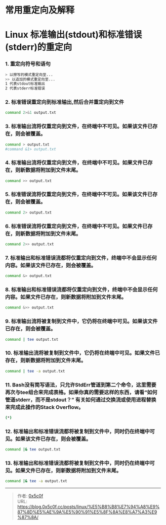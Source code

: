 # 常用重定向及解释



# Linux 标准输出(stdout)和标准错误(stderr)的重定向

### 1. 重定向符号和语句
```bash 
> 以擦写的模式重定向至...
>> 以追加的模式重定向至...
1 代表stdout标准输出
2 代表stderr标准错误
```

### 2. 标准错误重定向到标准输出,然后合并重定向到文件
```bash
command 2>&1 output.txt
```

### 3. 标准输出流将仅重定向到文件，在终端中不可见。如果该文件已存在，则会被覆盖。
```bash
command > output.txt
#command &1> output.txt
```

### 4. 标准输出流将仅重定向到文件，在终端中不可见。如果文件已存在，则新数据将附加到文件末尾。
```bash
command >> output.txt
```

### 5. 标准错误流将仅重定向到文件，在终端中不可见。如果该文件已存在，则会被覆盖。
```bash
command 2> output.txt
```

### 6. 标准错误流将仅重定向到文件，在终端中不可见。如果文件已存在，则新数据将附加到文件末尾。
```bash
command 2>> output.txt
```

### 7. 标准输出和标准错误流都将仅重定向到文件，终端中不会显示任何内容。如果该文件已存在，则会被覆盖。
```bash
command &> output.txt
```

### 8. 标准输出和标准错误流都将仅重定向到文件，终端中不会显示任何内容。如果文件已存在，则新数据将附加到文件末尾。
```bash
command &>> output.txt
```

### 9. 标准输出流将被复制到文件中，它仍将在终端中可见。如果该文件已存在，则会被覆盖。
```bash
command | tee output.txt
```

### 10. 标准输出流将被复制到文件中，它仍将在终端中可见。如果文件已存在，则新数据将附加到文件末尾。
```bash
command | tee -a output.txt
```

### 11. Bash没有简写语法，只允许StdErr管道到第二个命令，这里需要再次与tee组合来完成表格。如果你真的需要这样的东西，请看“如何管道stderr，而不是stdout？” 有关如何通过交换流或使用进程替换来完成此操作的Stack Overflow。
```bash
(*)
```
### 12. 标准输出和标准错误流都将被复制到文件中，同时仍在终端中可见。如果该文件已存在，则会被覆盖。
```bash
command |& tee output.txt
```

### 13. 标准输出和标准错误流都将被复制到文件中，同时仍在终端中可见。如果文件已存在，则新数据将附加到文件末尾。
```bash
command |& tee -a output.txt
```

---

> 作者: [0x5c0f](https://blog.0x5c0f.cc)  
> URL: https://blog.0x5c0f.cc/posts/linux/%E5%B8%B8%E7%94%A8%E9%87%8D%E5%AE%9A%E5%90%91%E5%8F%8A%E8%A7%A3%E9%87%8A/  

